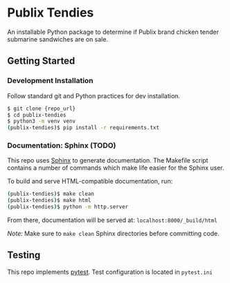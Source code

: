 # Publix Tendies

An installable Python package to determine if Publix brand chicken tender submarine sandwiches are on sale.

## Getting Started

### Development Installation
Follow standard git and Python practices for dev installation.

```bash
$ git clone {repo_url}
$ cd publix-tendies
$ python3 -m venv venv
(publix-tendies)$ pip install -r requirements.txt
```

### Documentation: Sphinx (TODO)
This repo uses [Sphinx] to generate documentation. The Makefile script contains a number of commands which make life easier for the Sphinx user.

To build and serve HTML-compatible documentation, run:
```bash
(publix-tendies)$ make clean
(publix-tendies)$ make html
(publix-tendies)$ python -m http.server
```

From there, documentation will be served at: ``localhost:8000/_build/html``

*Note:* Make sure to `make clean` Sphinx directories before committing code.

## Testing

This repo implements [pytest].  Test configuration is located in `pytest.ini`

[Sphinx]: http://www.sphinx-doc.org
[pytest]: https://docs.pytest.org
